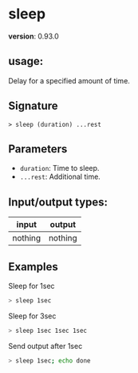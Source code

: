# sleep

**version**: 0.93.0

## **usage**:

Delay for a specified amount of time.

## Signature

`> sleep (duration) ...rest`

## Parameters

- `duration`: Time to sleep.
- `...rest`: Additional time.

## Input/output types:

| input   | output  |
| ------- | ------- |
| nothing | nothing |

## Examples

Sleep for 1sec

```bash
> sleep 1sec
```

Sleep for 3sec

```bash
> sleep 1sec 1sec 1sec
```

Send output after 1sec

```bash
> sleep 1sec; echo done
```
